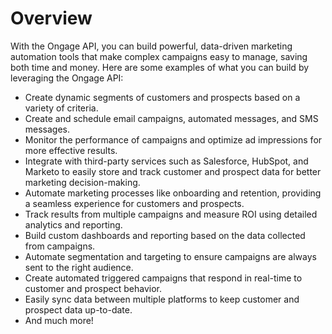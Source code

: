 # Overview

With the Ongage API, you can build powerful, data-driven marketing automation tools that make complex campaigns easy to manage, saving both time and money. Here are some examples of what you can build by leveraging the Ongage API:

- Create dynamic segments of customers and prospects based on a variety of criteria.
- Create and schedule email campaigns, automated messages, and SMS messages.
- Monitor the performance of campaigns and optimize ad impressions for more effective results.
- Integrate with third-party services such as Salesforce, HubSpot, and Marketo to easily store and track customer and prospect data for better marketing decision-making.
- Automate marketing processes like onboarding and retention, providing a seamless experience for customers and prospects.
- Track results from multiple campaigns and measure ROI using detailed analytics and reporting.
- Build custom dashboards and reporting based on the data collected from campaigns.
- Automate segmentation and targeting to ensure campaigns are always sent to the right audience.
- Create automated triggered campaigns that respond in real-time to customer and prospect behavior.
- Easily sync data between multiple platforms to keep customer and prospect data up-to-date.
- And much more!
